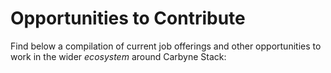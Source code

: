 # Opportunities to Contribute

Find below a compilation of current job offerings and other opportunities to
work in the wider _ecosystem_ around Carbyne Stack:
